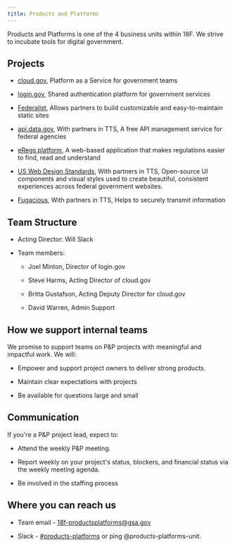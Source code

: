 ```yaml
---
title: Products and Platforms
---
```

Products and Platforms is one of the 4 business units within 18F. We strive to incubate tools for digital government.

## Projects

* [cloud.gov](https://cloud.gov), Platform as a Service for government teams

* [login.gov](https://pages.18f.gov/identity-intro/), Shared authentication platform for government services

* [Federalist](https://federalist.18f.gov), Allows partners to build customizable and easy-to-maintain static sites

* [api.data.gov](https://api.data.gov), With partners in TTS, A free API management service for federal agencies

* [eRegs platform](https://eregs.github.io/), A web-based application that makes regulations easier to find, read and understand

* [US Web Design Standards](https://standards.usa.gov/), With partners in TTS, Open-source UI components and visual styles used to create beautiful, consistent experiences across federal government websites.

* [Fugacious](https://fugacious.18f.gov/), With partners in TTS, Helps to securely transmit information 

## Team Structure

* Acting Director: Will Slack

* Team members:

  * Joel Minton, Director of login.gov

  * Steve Harms, Acting Director of cloud.gov

  * Britta Gustafson, Acting Deputy Director for cloud.gov
  
  * David Warren, Admin Support

## How we support internal teams

We promise to support teams on P&P projects with meaningful and impactful work. We will:

* Empower and support project owners to deliver strong products.

* Maintain clear expectations with projects

* Be available for questions large and small

## Communication

If you're a P&P project lead, expect to:

* Attend the weekly P&P meeting.

* Report weekly on your project's status, blockers, and financial status via the weekly meeting agenda.

* Be involved in the staffing process

## Where you can reach us

* Team email - [18f-productsplatforms@gsa.gov](mailto:18f-productsplatforms@gsa.gov)

* Slack - [#products-platforms](https://gsa-tts.slack.com/messages/products-platforms/) or ping @products-platforms-unit.
